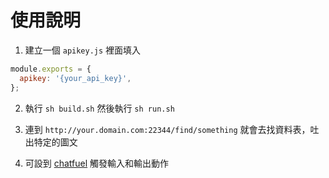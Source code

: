 # 使用說明

1. 建立一個 `apikey.js` 裡面填入

```js
module.exports = {
  apikey: '{your_api_key}',
};
```

2. 執行 `sh build.sh` 然後執行 `sh run.sh`

3. 連到 `http://your.domain.com:22344/find/something` 就會去找資料表，吐出特定的圖文

4. 可設到 [chatfuel](https://chatfuel.com) 觸發輸入和輸出動作
